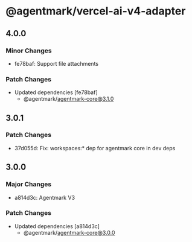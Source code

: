 # @agentmark/vercel-ai-v4-adapter

## 4.0.0

### Minor Changes

- fe78baf: Support file attachments

### Patch Changes

- Updated dependencies [fe78baf]
  - @agentmark/agentmark-core@3.1.0

## 3.0.1

### Patch Changes

- 37d055d: Fix: workspaces:\* dep for agentmark core in dev deps

## 3.0.0

### Major Changes

- a814d3c: Agentmark V3

### Patch Changes

- Updated dependencies [a814d3c]
  - @agentmark/agentmark-core@3.0.0
